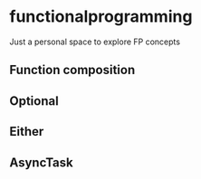 # functionalprogramming
Just a personal space to explore FP concepts

## Function composition
## Optional
## Either
## AsyncTask
